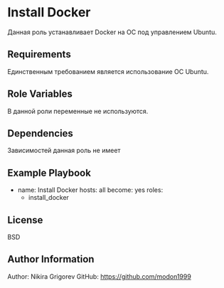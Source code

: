 Install Docker
=========

Данная роль устанавливает Docker на ОС под управлением Ubuntu.

Requirements
------------

Единственным требованием является использование ОС Ubuntu.

Role Variables
--------------

В данной роли переменные не используются.

Dependencies
------------

Зависимостей данная роль не имеет

Example Playbook
----------------

- name: Install Docker
  hosts: all
  become: yes
  roles:
    - install_docker

License
-------

BSD

Author Information
------------------

Author: Nikira Grigorev
GitHub: https://github.com/modon1999
